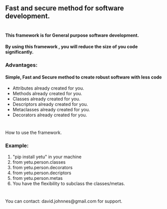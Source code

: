 <!DOCTYPE html>


<h2>Fast and secure method for software development.</h2>

<h1></h1>

<h4>This framework is for General purpose software development.</h4>
<h4>By using this framework , you will reduce the size of you code significantly.</h4>

<p></p>

<p></p>


<h3>Advantages:</h3>
<h4>Simple, Fast and Secure method to create robust software with less code</h4>
<ul>
    <li>Attributes already created for you.</strong></li>
    <li>Methods already created for you.</strong></li>
    <li>Classes already created for you.</strong></li>
    <li>Descriptors already created for you.</strong></li>
    <li>Metaclasses already created for you.</strong></li>
    <li>Decorators already created for you.</strong></li>
</ul>

<h1></h1>

<p>How to use the framework.</p>

<h3>Example:</h3>
<ol>
    <li>"pip install yetu" in your machine</li>
    <li>from yetu.person.classes</strong></li>
    <li>from yetu.person.decorators</strong></li>
    <li>from yetu.person.decriptors</strong></li>
    <li>from yetu.person.metas</strong></li>
    <li>You have the flexibility to subclass the classes/metas.</strong></li>
</ol>

<p></p>

<h1></h1>


<p>You can contact: david.johnnes@gmail.com  for support.</p>

<h1></h1>


